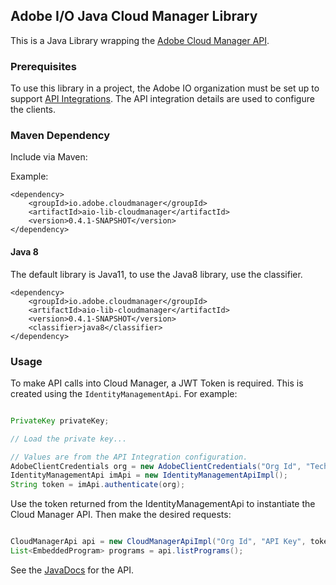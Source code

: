 ## Adobe I/O Java Cloud Manager Library

This is a Java Library wrapping the [Adobe Cloud Manager API](https://www.adobe.io/apis/experiencecloud/cloud-manager/docs.html).


### Prerequisites

To use this library in a project, the Adobe IO organization must be set up to support [API Integrations](https://www.adobe.io/apis/experiencecloud/cloud-manager/docs.html#!AdobeDocs/cloudmanager-api-docs/master/create-api-integration.md). The API integration details are used to configure the clients.

### Maven Dependency

Include via Maven:

Example:
```
<dependency>
    <groupId>io.adobe.cloudmanager</groupId>
    <artifactId>aio-lib-cloudmanager</artifactId>
    <version>0.4.1-SNAPSHOT</version>
</dependency>
```

#### Java 8

The default library is Java11, to use the Java8 library, use the classifier.
```
<dependency>
    <groupId>io.adobe.cloudmanager</groupId>
    <artifactId>aio-lib-cloudmanager</artifactId>
    <version>0.4.1-SNAPSHOT</version>
    <classifier>java8</classifier>
</dependency>
```

### Usage

To make API calls into Cloud Manager, a JWT Token is required. This is created using the `IdentityManagementApi`. For example:

```java

PrivateKey privateKey;

// Load the private key...

// Values are from the API Integration configuration.
AdobeClientCredentials org = new AdobeClientCredentials("Org Id", "Technical Account Id", "API Key", "Client Secret", privateKey);
IdentityManagementApi imApi = new IdentityManagementApiImpl();
String token = imApi.authenticate(org);

``` 

Use the token returned from the IdentityManagementApi to instantiate the Cloud Manager API. Then make the desired requests:

```java

CloudManagerApi api = new CloudManagerApiImpl("Org Id", "API Key", token);
List<EmbeddedProgram> programs = api.listPrograms();

```

See the [JavaDocs](https://opensource.adobe.com/aio-lib-java-cloudmanager/apidocs/) for the API.
